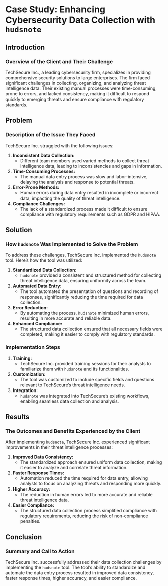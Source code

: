 # Case Study: Enhancing Cybersecurity Data Collection with `hudsnote`

## Introduction

### Overview of the Client and Their Challenge

TechSecure Inc., a leading cybersecurity firm, specializes in providing comprehensive security solutions to large enterprises. The firm faced significant challenges in collecting, organizing, and analyzing threat intelligence data. Their existing manual processes were time-consuming, prone to errors, and lacked consistency, making it difficult to respond quickly to emerging threats and ensure compliance with regulatory standards.

## Problem

### Description of the Issue They Faced

TechSecure Inc. struggled with the following issues:

1. **Inconsistent Data Collection:**
   - Different team members used varied methods to collect threat intelligence data, leading to inconsistencies and gaps in information.
2. **Time-Consuming Processes:**
   - The manual data entry process was slow and labor-intensive, delaying the analysis and response to potential threats.
3. **Error-Prone Methods:**
   - Human errors during data entry resulted in incomplete or incorrect data, impacting the quality of threat intelligence.
4. **Compliance Challenges:**
   - The lack of a standardized process made it difficult to ensure compliance with regulatory requirements such as GDPR and HIPAA.

## Solution

### How `hudsnote` Was Implemented to Solve the Problem

To address these challenges, TechSecure Inc. implemented the `hudsnote` tool. Here’s how the tool was utilized:

1. **Standardized Data Collection:**
   - `hudsnote` provided a consistent and structured method for collecting threat intelligence data, ensuring uniformity across the team.
2. **Automated Data Entry:**
   - The tool automated the presentation of questions and recording of responses, significantly reducing the time required for data collection.
3. **Error Reduction:**
   - By automating the process, `hudsnote` minimized human errors, resulting in more accurate and reliable data.
4. **Enhanced Compliance:**
   - The structured data collection ensured that all necessary fields were completed, making it easier to comply with regulatory standards.

### Implementation Steps

1. **Training:**
   - TechSecure Inc. provided training sessions for their analysts to familiarize them with `hudsnote` and its functionalities.
2. **Customization:**
   - The tool was customized to include specific fields and questions relevant to TechSecure’s threat intelligence needs.
3. **Integration:**
   - `hudsnote` was integrated into TechSecure’s existing workflows, enabling seamless data collection and analysis.

## Results

### The Outcomes and Benefits Experienced by the Client

After implementing `hudsnote`, TechSecure Inc. experienced significant improvements in their threat intelligence processes:

1. **Improved Data Consistency:**
   - The standardized approach ensured uniform data collection, making it easier to analyze and correlate threat information.
2. **Faster Response Times:**
   - Automation reduced the time required for data entry, allowing analysts to focus on analyzing threats and responding more quickly.
3. **Higher Accuracy:**
   - The reduction in human errors led to more accurate and reliable threat intelligence data.
4. **Easier Compliance:**
   - The structured data collection process simplified compliance with regulatory requirements, reducing the risk of non-compliance penalties.

## Conclusion

### Summary and Call to Action

TechSecure Inc. successfully addressed their data collection challenges by implementing the `hudsnote` tool. The tool’s ability to standardize and automate the data entry process resulted in improved data consistency, faster response times, higher accuracy, and easier compliance.
